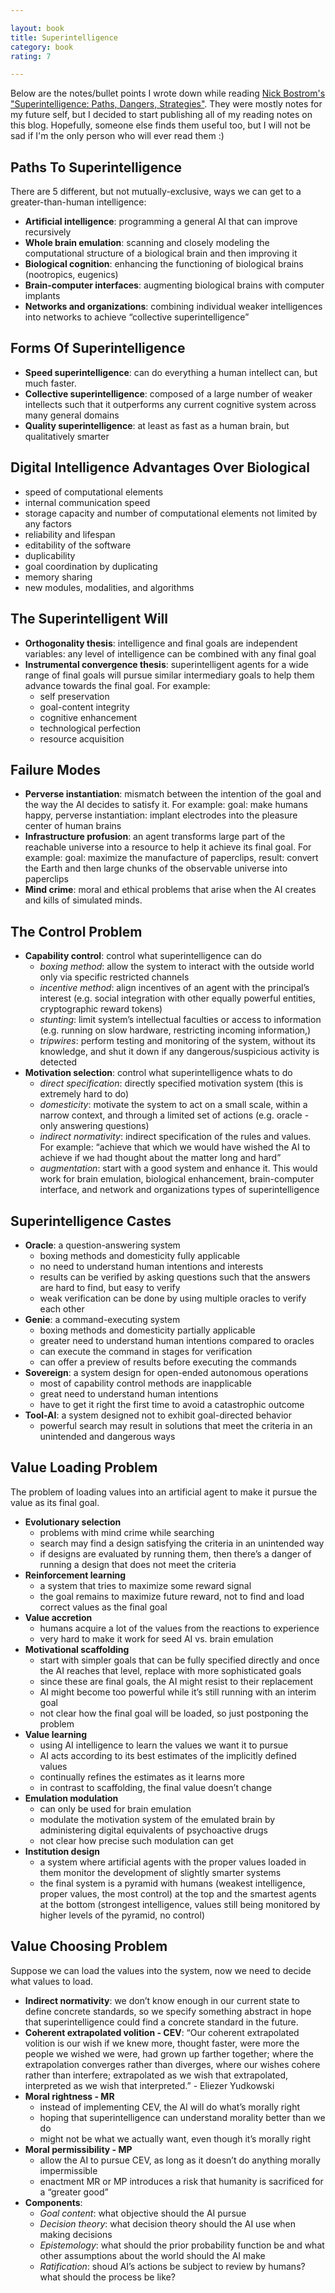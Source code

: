 ```yaml
---

layout: book
title: Superintelligence
category: book
rating: 7

---
```


Below are the notes/bullet points I wrote down while reading [Nick Bostrom's "Superintelligence: Paths, Dangers, Strategies"](http://www.amazon.com/Superintelligence-Dangers-Strategies-Nick-Bostrom/dp/0199678111/). They were mostly notes for my future self, but I decided to start publishing all of my reading notes on this blog. Hopefully, someone else finds them useful too, but I will not be sad if I'm the only person who will ever read them :)

## Paths To Superintelligence
There are 5 different, but not mutually-exclusive, ways we can get to a greater-than-human intelligence:

- __Artificial intelligence__: programming a general AI that can improve recursively
- __Whole brain emulation__: scanning and closely modeling the computational structure of a biological brain and then improving it
- __Biological cognition__: enhancing the functioning of biological brains (nootropics, eugenics)
- __Brain-computer interfaces__: augmenting biological brains with computer implants
- __Networks and organizations__: combining individual weaker intelligences into networks to achieve “collective superintelligence”

## Forms Of Superintelligence

- __Speed superintelligence__: can do everything a human intellect can, but much faster.
- __Collective superintelligence__: composed of a large number of weaker intellects such that it outperforms any current cognitive system across many general domains
- __Quality superintelligence__: at least as fast as a human brain, but qualitatively smarter

## Digital Intelligence Advantages Over Biological

- speed of computational elements
- internal communication speed
- storage capacity and number of computational elements not limited by any factors
- reliability and lifespan
- editability of the software
- duplicability
- goal coordination by duplicating
- memory sharing
- new modules, modalities, and algorithms

## The Superintelligent Will

- __Orthogonality thesis__: intelligence and final goals are independent variables: any level of intelligence can be combined with any final goal
- __Instrumental convergence thesis__: superintelligent agents for a wide range of final goals will pursue similar intermediary goals to help them advance towards the final goal. For example:
    - self preservation
    - goal-content integrity
    - cognitive enhancement
    - technological perfection
    - resource acquisition

## Failure Modes

- __Perverse instantiation__: mismatch between the intention of the goal and the way the AI decides to satisfy it. For example: goal: make humans happy, perverse instantiation: implant electrodes into the pleasure center of human brains
- __Infrastructure profusion__: an agent transforms large part of the reachable universe into a resource to help it achieve its final goal. For example: goal: maximize the manufacture of paperclips, result: convert the Earth and then large chunks of the observable universe into paperclips
- __Mind crime__: moral and ethical problems that arise when the AI creates and kills of simulated minds.

## The Control Problem

- __Capability control__: control what superintelligence can do
    - _boxing method_: allow the system to interact with the outside world only via specific restricted channels
    - _incentive method_: align incentives of an agent with the principal’s interest (e.g. social integration with other equally powerful entities, cryptographic reward tokens)
    - _stunting_: limit system’s intellectual faculties or access to information (e.g. running on slow hardware, restricting incoming information,)
    - _tripwires_: perform testing and monitoring of the system, without its knowledge, and shut it down if any dangerous/suspicious activity is detected
- __Motivation selection__: control what superintelligence whats to do
    - _direct specification_: directly specified motivation system (this is extremely hard to do)
    - _domesticity_: motivate the system to act on a small scale, within a narrow context, and through a limited set of actions (e.g. oracle - only answering questions)
    - _indirect normativity_: indirect specification of the rules and values. For example: “achieve that which we would have wished the AI to achieve if we had thought about the matter long and hard”
    - _augmentation_: start with a good system and enhance it. This would work for brain emulation, biological enhancement, brain-computer interface, and network and organizations types of superintelligence

## Superintelligence Castes

- __Oracle__: a question-answering system
    - boxing methods and domesticity fully applicable
    - no need to understand human intentions and interests
    - results can be verified by asking questions such that the answers are hard to find, but easy to verify
    - weak verification can be done by using multiple oracles to verify each other
- __Genie__: a command-executing system
    - boxing methods and domesticity partially applicable
    - greater need to understand human intentions compared to oracles
    - can execute the command in stages for verification
    - can offer a preview of results before executing the commands
- __Sovereign__: a system design for open-ended autonomous operations
    - most of capability control methods are inapplicable
    - great need to understand human intentions
    - have to get it right the first time to avoid a catastrophic outcome
- __Tool-AI__: a system designed not to exhibit goal-directed behavior
    - powerful search may result in solutions that meet the criteria in an unintended and dangerous ways

## Value Loading Problem
The problem of loading values into an artificial agent to make it pursue the value as its final goal.

- __Evolutionary selection__
    - problems with mind crime while searching
    - search may find a design satisfying the criteria in an unintended way
    - if designs are evaluated by running them, then there’s a danger of running a design that does not meet the criteria
- __Reinforcement learning__
    - a system that tries to maximize some reward signal
    - the goal remains to maximize future reward, not to find and load correct values as the final goal
- __Value accretion__
    - humans acquire a lot of the values from the reactions to experience
    - very hard to make it work for seed AI vs. brain emulation
- __Motivational scaffolding__
    - start with simpler goals that can be fully specified directly and once the AI reaches that level, replace with more sophisticated goals
    - since these are final goals, the AI might resist to their replacement
    - AI might become too powerful while it’s still running with an interim goal
    - not clear how the final goal will be loaded, so just postponing the problem
- __Value learning__
    - using AI intelligence to learn the values we want it to pursue
    - AI acts according to its best estimates of the implicitly defined values
    - continually refines the estimates as it learns more
    - in contrast to scaffolding, the final value doesn’t change
- __Emulation modulation__
    - can only be used for brain emulation
    - modulate the motivation system of the emulated brain by administering digital equivalents of psychoactive drugs
    - not clear how precise such modulation can get
- __Institution design__
    - a system where artificial agents with the proper values loaded in them monitor the development of slightly smarter systems
    - the final system is a pyramid with humans (weakest intelligence, proper values, the most control) at the top and the smartest agents at the bottom (strongest intelligence, values still being monitored by higher levels of the pyramid, no control)

## Value Choosing Problem
Suppose we can load the values into the system, now we need to decide what values to load.

- __Indirect normativity__: we don’t know enough in our current state to define concrete standards, so we specify something abstract in hope that superintelligence could find a concrete standard in the future.
- __Coherent extrapolated volition - CEV__: “Our coherent extrapolated volition is our wish if we knew more, thought faster, were more the people we wished we were, had grown up farther together; where the extrapolation converges rather than diverges, where our wishes cohere rather than interfere; extrapolated as we wish that extrapolated, interpreted as we wish that interpreted.” - Eliezer Yudkowski
- __Moral rightness - MR__
    - instead of implementing CEV, the AI will do what’s morally right
    - hoping that superintelligence can understand morality better than we do
    - might not be what we actually want, even though it’s morally right
- __Moral permissibility - MP__
    - allow the AI to pursue CEV, as long as it doesn’t do anything morally impermissible
    - enactment MR or MP introduces a risk that humanity is sacrificed for a “greater good”
- __Components__:
    - _Goal content_: what objective should the AI pursue
    - _Decision theory_: what decision theory should the AI use when making decisions
    - _Epistemology_: what should the prior probability function be and what other assumptions about the world should the AI make
    - _Ratification_: shoud AI’s actions be subject to review by humans? what should the process be like?
